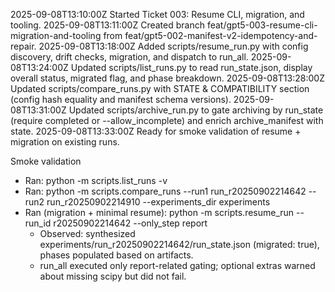 2025-09-08T13:10:00Z Started Ticket 003: Resume CLI, migration, and tooling.
2025-09-08T13:11:00Z Created branch feat/gpt5-003-resume-cli-migration-and-tooling from feat/gpt5-002-manifest-v2-idempotency-and-repair.
2025-09-08T13:18:00Z Added scripts/resume_run.py with config discovery, drift checks, migration, and dispatch to run_all.
2025-09-08T13:24:00Z Updated scripts/list_runs.py to read run_state.json, display overall status, migrated flag, and phase breakdown.
2025-09-08T13:28:00Z Updated scripts/compare_runs.py with STATE & COMPATIBILITY section (config hash equality and manifest schema versions).
2025-09-08T13:31:00Z Updated scripts/archive_run.py to gate archiving by run_state (require completed or --allow_incomplete) and enrich archive_manifest with state.
2025-09-08T13:33:00Z Ready for smoke validation of resume + migration on existing runs.

Smoke validation
- Ran: python -m scripts.list_runs -v
- Ran: python -m scripts.compare_runs --run1 run_r20250902214642 --run2 run_r20250902214910 --experiments_dir experiments
- Ran (migration + minimal resume): python -m scripts.resume_run --run_id r20250902214642 --only_step report
  - Observed: synthesized experiments/run_r20250902214642/run_state.json (migrated: true), phases populated based on artifacts.
  - run_all executed only report-related gating; optional extras warned about missing scipy but did not fail.
